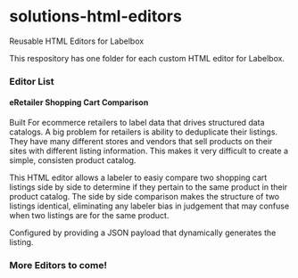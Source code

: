 # solutions-html-editors

Reusable HTML Editors for Labelbox

This respository has one folder for each custom HTML editor for Labelbox.  

### Editor List

#### eRetailer Shopping Cart Comparison
Built For ecommerce retailers to label data that drives structured data catalogs. A big problem for retailers is ability to deduplicate their listings.  They have many different stores and vendors that sell products on their sites with different listing information.  This makes it very difficult to create a simple, consisten product catalog.   

This HTML editor allows a labeler to easiy compare two shopping cart listings side by side to determine if they pertain to the same product in their product catalog.  The side by side comparison makes the structure of two listings identical, eliminating any labeler bias in judgement that may confuse when two listings are for the same product.  

Configured by providing a JSON payload that dynamically generates the listing. 

### More Editors to come!
